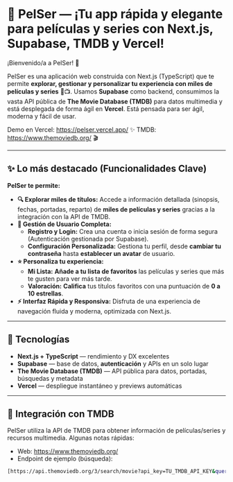 # 🚀 PelSer — ¡Tu app rápida y elegante para **películas y series** con Next.js, Supabase, TMDB y Vercel!

¡Bienvenido/a a PelSer! 🎉

PelSer es una aplicación web construida con Next.js (TypeScript) que te permite **explorar, gestionar y personalizar tu experiencia con miles de películas y series** 🍿📺. Usamos **Supabase** como backend, consumimos la vasta API pública de **The Movie Database (TMDB)** para datos multimedia y está desplegada de forma ágil en **Vercel**. Está pensada para ser ágil, moderna y fácil de usar.

Demo en Vercel: https://pelser.vercel.app/ ✨
TMDB: https://www.themoviedb.org/ 🎬

---

## ✨ Lo más destacado (Funcionalidades Clave)

**PelSer te permite:**

* **🔍 Explorar miles de títulos:** Accede a información detallada (sinopsis, fechas, portadas, reparto) de **miles de películas y series** gracias a la integración con la API de TMDB.
* **🔑 Gestión de Usuario Completa:**
    * **Registro y Login:** Crea una cuenta o inicia sesión de forma segura (Autenticación gestionada por Supabase).
    * **Configuración Personalizada:** Gestiona tu perfil, desde **cambiar tu contraseña** hasta **establecer un avatar** de usuario.
* **⭐ Personaliza tu experiencia:**
    * **Mi Lista:** **Añade a tu lista de favoritos** las películas y series que más te gusten para ver más tarde.
    * **Valoración:** **Califica** tus títulos favoritos con una puntuación de **0 a 10 estrellas**.
* **⚡ Interfaz Rápida y Responsiva:** Disfruta de una experiencia de navegación fluida y moderna, optimizada con Next.js.

---

## 🔧 Tecnologías
- **Next.js + TypeScript** — rendimiento y DX excelentes
- **Supabase** — base de datos, **autenticación** y APIs en un solo lugar
- **The Movie Database (TMDB)** — API pública para datos, portadas, búsquedas y metadata
- **Vercel** — despliegue instantáneo y previews automáticas

---

## 🔗 Integración con TMDB
PelSer utiliza la API de TMDB para obtener información de películas/series y recursos multimedia. Algunas notas rápidas:
- Web: https://www.themoviedb.org/
- Endpoint de ejemplo (búsqueda):
```bash
[https://api.themoviedb.org/3/search/movie?api_key=TU_TMDB_API_KEY&query=Matrix](https://api.themoviedb.org/3/search/movie?api_key=TU_TMDB_API_KEY&query=Matrix)

